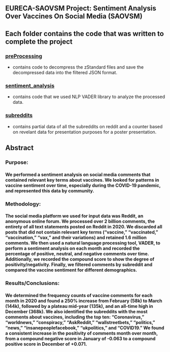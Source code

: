 ## EURECA-SAOVSM Project: Sentiment Analysis Over Vaccines On Social Media (SAOVSM)

## Each folder contains the code that was written to complete the project

### [preProcessing](./preProcessing) 

- contains code to decompress the zStandard files and save the decompressed data into the filtered JSON format.
  
### [sentiment_analysis](./sentiment_analysis) 

- contains code that we used NLP VADER library to analyze the processed data.
  
### [subreddits](./subreddits) 

- contains partial data of all the subreddits on reddit and a counter based on revelant data for presentation purposes for a poster presentation.


## Abstract

### Purpose: 

#### We performed a sentiment analysis on social media comments that contained relevant key terms about vaccines. We looked for patterns in vaccine sentiment over time, especially during the COVID-19 pandemic, and represented this data by community.

### Methodology: 

#### The social media platform we used for input data was Reddit, an anonymous online forum. We processed over 2 billion comments, the entirety of all text statements posted on Reddit in 2020. We discarded all posts that did not contain relevant key terms (“vaccine,” “vaccinated,” “vaccination,” “vax,” and their variations) and retained 1.6 million comments. We then used a natural language processing tool, VADER, to perform a sentiment analysis on each month and recorded the percentage of positive, neutral, and negative comments over time. Additionally, we recorded the compound score to show the degree of positivity/negativity. Finally, we filtered comments by subreddit and compared the vaccine sentiment for different demographics.  

### Results/Conclusions: 

#### We determined the frequency counts of vaccine comments for each month in 2020 and found a 250% increase from February (58k) to March (144k), followed by a plateau mid-year (135k), and an all-time high in December (368k). We also identified the subreddits with the most comments about vaccines, including the top ten: “Coronavirus,” “worldnews,” “conspiracy,” “AskReddit,” “wallstreetbets,” “politics,” “news,” “insanepeoplefacebook,” “ukpolitics,” and “COVID19.” We found a consistent increase in the positivity of comments month over month, from a compound negative score in January of -0.063 to a compound positive score in December of +0.071.
